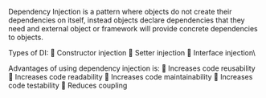 Dependency Injection is a pattern where objects do not create their
dependencies on itself, instead objects declare dependencies that they need and external
object or framework will provide concrete dependencies to objects.

Types of DI:
 Constructor injection
 Setter injection
 Interface injection\

Advantages of using dependency injection is:
 Increases code reusability
 Increases code readability
 Increases code maintainability
 Increases code testability
 Reduces coupling

